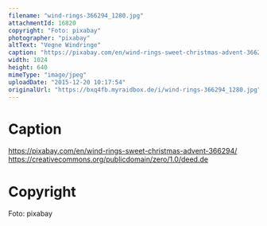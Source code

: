 ```yaml
---
filename: "wind-rings-366294_1280.jpg"
attachmentId: 16820
copyright: "Foto: pixabay"
photographer: "pixabay"
altText: "Vegne Windringe"
caption: "https://pixabay.com/en/wind-rings-sweet-christmas-advent-366294/\nhttps://creativecommons.org/publicdomain/zero/1.0/deed.de"
width: 1024
height: 640
mimeType: "image/jpeg"
uploadDate: "2015-12-20 10:17:54"
originalUrl: "https://bxq4fb.myraidbox.de/i/wind-rings-366294_1280.jpg"
---
```


# Caption

https://pixabay.com/en/wind-rings-sweet-christmas-advent-366294/
https://creativecommons.org/publicdomain/zero/1.0/deed.de

# Copyright

Foto: pixabay
